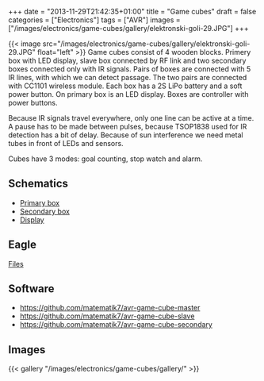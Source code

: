 +++
date = "2013-11-29T21:42:35+01:00"
title = "Game cubes"
draft = false
categories = ["Electronics"]
tags = ["AVR"]
images = ["/images/electronics/game-cubes/gallery/elektronski-goli-29.JPG"]
+++

{{< image src="/images/electronics/game-cubes/gallery/elektronski-goli-29.JPG" float="left" >}}
Game cubes consist of 4 wooden blocks. Primery box with LED display, slave box connected by RF link and two secondary boxes connected only with IR signals. Pairs of boxes are connected with 5 IR lines, with which we can detect passage. The two pairs are connected with CC1101 wireless module. Each box has a 2S LiPo battery and a soft power button. On primary box is an LED display. Boxes are controller with power buttons.

Because IR signals travel everywhere, only one line can be active at a time. A pause has to be made between pulses, because TSOP1838 used for IR detection has a bit of delay. Because of sun interference we need metal tubes in front of LEDs and sensors.

Cubes have 3 modes: goal counting, stop watch and alarm.

## Schematics
- [Primary box](/images/electronics/game-cubes/primary_box.pdf)
- [Secondary box](/images/electronics/game-cubes/secondary_box.pdf)
- [Display](/images/electronics/game-cubes/led_display.pdf)

## Eagle
[Files](/images/electronics/game-cubes/elektronski-goli.zip)

## Software
- https://github.com/matematik7/avr-game-cube-master
- https://github.com/matematik7/avr-game-cube-slave
- https://github.com/matematik7/avr-game-cube-secondary

## Images
{{< gallery "/images/electronics/game-cubes/gallery/" >}}
